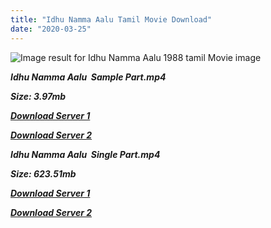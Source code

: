```yaml
---
title: "Idhu Namma Aalu Tamil Movie Download"
date: "2020-03-25"
---
```


![Image result for Idhu Namma Aalu 1988 tamil Movie image](https://i.pinimg.com/originals/37/4a/b1/374ab12d1f1e54a020962bc2ded93e6e.jpg)

**_Idhu Namma Aalu  Sample Part.mp4_**

**_Size: 3.97mb_**

**_[Download Server 1](http://b3.wetransfer.vip/files/{6f622526c29ee360cda5b2e87a916054ceacd5b4cb5e41dd1b031440e2d63f02}20Actor{6f622526c29ee360cda5b2e87a916054ceacd5b4cb5e41dd1b031440e2d63f02}20Hits{6f622526c29ee360cda5b2e87a916054ceacd5b4cb5e41dd1b031440e2d63f02}20Collection/Bhagyaraj{6f622526c29ee360cda5b2e87a916054ceacd5b4cb5e41dd1b031440e2d63f02}20Movies{6f622526c29ee360cda5b2e87a916054ceacd5b4cb5e41dd1b031440e2d63f02}20Collections/Idhu{6f622526c29ee360cda5b2e87a916054ceacd5b4cb5e41dd1b031440e2d63f02}20Namma{6f622526c29ee360cda5b2e87a916054ceacd5b4cb5e41dd1b031440e2d63f02}20Aalu{6f622526c29ee360cda5b2e87a916054ceacd5b4cb5e41dd1b031440e2d63f02}20(1988)/Idhu{6f622526c29ee360cda5b2e87a916054ceacd5b4cb5e41dd1b031440e2d63f02}20Namma{6f622526c29ee360cda5b2e87a916054ceacd5b4cb5e41dd1b031440e2d63f02}20Aalu{6f622526c29ee360cda5b2e87a916054ceacd5b4cb5e41dd1b031440e2d63f02}20(1988){6f622526c29ee360cda5b2e87a916054ceacd5b4cb5e41dd1b031440e2d63f02}20Sample{6f622526c29ee360cda5b2e87a916054ceacd5b4cb5e41dd1b031440e2d63f02}20HD.mp4)_**

**_[Download Server 2](http://b3.wetransfer.vip/files/{6f622526c29ee360cda5b2e87a916054ceacd5b4cb5e41dd1b031440e2d63f02}20Actor{6f622526c29ee360cda5b2e87a916054ceacd5b4cb5e41dd1b031440e2d63f02}20Hits{6f622526c29ee360cda5b2e87a916054ceacd5b4cb5e41dd1b031440e2d63f02}20Collection/Bhagyaraj{6f622526c29ee360cda5b2e87a916054ceacd5b4cb5e41dd1b031440e2d63f02}20Movies{6f622526c29ee360cda5b2e87a916054ceacd5b4cb5e41dd1b031440e2d63f02}20Collections/Idhu{6f622526c29ee360cda5b2e87a916054ceacd5b4cb5e41dd1b031440e2d63f02}20Namma{6f622526c29ee360cda5b2e87a916054ceacd5b4cb5e41dd1b031440e2d63f02}20Aalu{6f622526c29ee360cda5b2e87a916054ceacd5b4cb5e41dd1b031440e2d63f02}20(1988)/Idhu{6f622526c29ee360cda5b2e87a916054ceacd5b4cb5e41dd1b031440e2d63f02}20Namma{6f622526c29ee360cda5b2e87a916054ceacd5b4cb5e41dd1b031440e2d63f02}20Aalu{6f622526c29ee360cda5b2e87a916054ceacd5b4cb5e41dd1b031440e2d63f02}20(1988){6f622526c29ee360cda5b2e87a916054ceacd5b4cb5e41dd1b031440e2d63f02}20Sample{6f622526c29ee360cda5b2e87a916054ceacd5b4cb5e41dd1b031440e2d63f02}20HD.mp4)_**

**_Idhu Namma Aalu  Single Part.mp4_**

**_Size: 623.51mb_**

**_[Download Server 1](http://b3.wetransfer.vip/files/{6f622526c29ee360cda5b2e87a916054ceacd5b4cb5e41dd1b031440e2d63f02}20Actor{6f622526c29ee360cda5b2e87a916054ceacd5b4cb5e41dd1b031440e2d63f02}20Hits{6f622526c29ee360cda5b2e87a916054ceacd5b4cb5e41dd1b031440e2d63f02}20Collection/Bhagyaraj{6f622526c29ee360cda5b2e87a916054ceacd5b4cb5e41dd1b031440e2d63f02}20Movies{6f622526c29ee360cda5b2e87a916054ceacd5b4cb5e41dd1b031440e2d63f02}20Collections/Idhu{6f622526c29ee360cda5b2e87a916054ceacd5b4cb5e41dd1b031440e2d63f02}20Namma{6f622526c29ee360cda5b2e87a916054ceacd5b4cb5e41dd1b031440e2d63f02}20Aalu{6f622526c29ee360cda5b2e87a916054ceacd5b4cb5e41dd1b031440e2d63f02}20(1988)/Idhu{6f622526c29ee360cda5b2e87a916054ceacd5b4cb5e41dd1b031440e2d63f02}20Namma{6f622526c29ee360cda5b2e87a916054ceacd5b4cb5e41dd1b031440e2d63f02}20Aalu{6f622526c29ee360cda5b2e87a916054ceacd5b4cb5e41dd1b031440e2d63f02}20(1988){6f622526c29ee360cda5b2e87a916054ceacd5b4cb5e41dd1b031440e2d63f02}20Single{6f622526c29ee360cda5b2e87a916054ceacd5b4cb5e41dd1b031440e2d63f02}20Part{6f622526c29ee360cda5b2e87a916054ceacd5b4cb5e41dd1b031440e2d63f02}20HD.mp4)_**

**_[Download Server 2](http://b3.wetransfer.vip/files/{6f622526c29ee360cda5b2e87a916054ceacd5b4cb5e41dd1b031440e2d63f02}20Actor{6f622526c29ee360cda5b2e87a916054ceacd5b4cb5e41dd1b031440e2d63f02}20Hits{6f622526c29ee360cda5b2e87a916054ceacd5b4cb5e41dd1b031440e2d63f02}20Collection/Bhagyaraj{6f622526c29ee360cda5b2e87a916054ceacd5b4cb5e41dd1b031440e2d63f02}20Movies{6f622526c29ee360cda5b2e87a916054ceacd5b4cb5e41dd1b031440e2d63f02}20Collections/Idhu{6f622526c29ee360cda5b2e87a916054ceacd5b4cb5e41dd1b031440e2d63f02}20Namma{6f622526c29ee360cda5b2e87a916054ceacd5b4cb5e41dd1b031440e2d63f02}20Aalu{6f622526c29ee360cda5b2e87a916054ceacd5b4cb5e41dd1b031440e2d63f02}20(1988)/Idhu{6f622526c29ee360cda5b2e87a916054ceacd5b4cb5e41dd1b031440e2d63f02}20Namma{6f622526c29ee360cda5b2e87a916054ceacd5b4cb5e41dd1b031440e2d63f02}20Aalu{6f622526c29ee360cda5b2e87a916054ceacd5b4cb5e41dd1b031440e2d63f02}20(1988){6f622526c29ee360cda5b2e87a916054ceacd5b4cb5e41dd1b031440e2d63f02}20Single{6f622526c29ee360cda5b2e87a916054ceacd5b4cb5e41dd1b031440e2d63f02}20Part{6f622526c29ee360cda5b2e87a916054ceacd5b4cb5e41dd1b031440e2d63f02}20HD.mp4)_**

